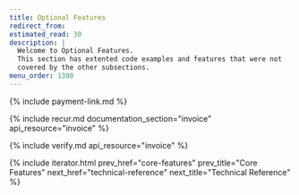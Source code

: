 ```yaml
---
title: Optional Features
redirect_from:
estimated_read: 30
description: |
  Welcome to Optional Features.
  This section has extented code examples and features that were not
  covered by the other subsections.
menu_order: 1300
---
```


{% include payment-link.md %}

{% include recur.md documentation_section="invoice" api_resource="invoice" %}

{% include verify.md api_resource="invoice" %}

{% include iterator.html prev_href="core-features" prev_title="Core Features"
next_href="technical-reference" next_title="Technical Reference" %}
